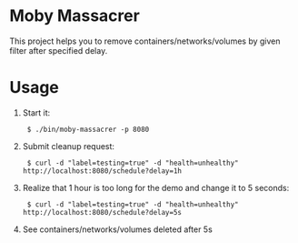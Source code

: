 # Moby Massacrer

This project helps you to remove containers/networks/volumes by given filter after specified delay.

# Usage

1. Start it:

        $ ./bin/moby-massacrer -p 8080

1. Submit cleanup request:

        $ curl -d "label=testing=true" -d "health=unhealthy" http://localhost:8080/schedule?delay=1h

1. Realize that 1 hour is too long for the demo and change it to 5 seconds:

        $ curl -d "label=testing=true" -d "health=unhealthy" http://localhost:8080/schedule?delay=5s

1. See containers/networks/volumes deleted after 5s
